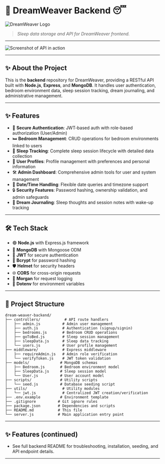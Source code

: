 # 🌙 DreamWeaver Backend 😴

![DreamWeaver Logo](./public/logo.png)

> *Sleep data storage and API for DreamWeaver frontend.*

---

![Screenshot of API in action](./public/screenshot.png)

---

## ✨ About the Project

This is the **backend** repository for DreamWeaver, providing a RESTful API built with **Node.js**, **Express**, and **MongoDB**. It handles user authentication, bedroom environment data, sleep session tracking, dream journaling, and administrative management.

---

## ✨ Features

- 🔐 **Secure Authentication**: JWT-based auth with role-based authorization (User/Admin)
- 🛏️ **Bedroom Management**: CRUD operations for bedroom environments linked to users
- 🌛 **Sleep Tracking**: Complete sleep session lifecycle with detailed data collection
- 👤 **User Profiles**: Profile management with preferences and personal information
- 🛠️ **Admin Dashboard**: Comprehensive admin tools for user and system management
- 📅 **Date/Time Handling**: Flexible date queries and timezone support
- 🔒 **Security Features**: Password hashing, ownership validation, and admin safeguards
- 🌙 **Dream Journaling**: Sleep thoughts and session notes with wake-up tracking

---

## 🛠️ Tech Stack

- 🟢 **Node.js** with Express.js framework
- 🍃 **MongoDB** with Mongoose ODM
- 🔐 **JWT** for secure authentication
- 🔑 **Bcrypt** for password hashing
- 🛡️ **Helmet** for security headers
- 🌐 **CORS** for cross-origin requests
- 📝 **Morgan** for request logging
- 🔧 **Dotenv** for environment variables

---

## 📂 Project Structure

```text
dream-weaver-backend/
├── controllers/           # API route handlers
│   ├── admin.js          # Admin user management
│   ├── auth.js           # Authentication (signup/signin)
│   ├── bedrooms.js       # Bedroom CRUD operations
│   ├── goToBed.js        # Sleep session management
│   ├── sleepData.js      # Sleep data tracking
│   └── users.js          # User profile management
├── middleware/           # Express middleware
│   ├── requireAdmin.js   # Admin role verification
│   └── verifyToken.js    # JWT token validation
├── models/              # MongoDB schemas
│   ├── Bedroom.js       # Bedroom environment model
│   ├── SleepData.js     # Sleep session model
│   └── User.js          # User account model
├── scripts/             # Utility scripts
│   └── seed.js          # Database seeding script
├── utils/                # Utility modules
│   └── jwt.js            # Centralized JWT creation/verification
├── .env.example         # Environment template
├── .gitignore          # Git ignore rules
├── package.json        # Dependencies and scripts
├── README.md           # This file
└── server.js           # Main application entry point
```

---

## ✨ Features (continued)

- See full backend README for troubleshooting, installation, seeding, and API endpoint details.

---
